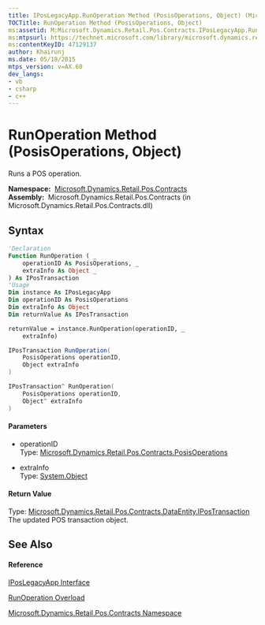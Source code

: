 ```yaml
---
title: IPosLegacyApp.RunOperation Method (PosisOperations, Object) (Microsoft.Dynamics.Retail.Pos.Contracts)
TOCTitle: RunOperation Method (PosisOperations, Object)
ms:assetid: M:Microsoft.Dynamics.Retail.Pos.Contracts.IPosLegacyApp.RunOperation(Microsoft.Dynamics.Retail.Pos.Contracts.PosisOperations,System.Object)
ms:mtpsurl: https://technet.microsoft.com/library/microsoft.dynamics.retail.pos.contracts.iposlegacyapp.runoperation(v=AX.60)
ms:contentKeyID: 47129137
author: Khairunj
ms.date: 05/18/2015
mtps_version: v=AX.60
dev_langs:
- vb
- csharp
- c++
---
```


# RunOperation Method (PosisOperations, Object)

Runs a POS operation.

**Namespace:**  [Microsoft.Dynamics.Retail.Pos.Contracts](microsoft-dynamics-retail-pos-contracts-namespace.md)  
**Assembly:**  Microsoft.Dynamics.Retail.Pos.Contracts (in Microsoft.Dynamics.Retail.Pos.Contracts.dll)

## Syntax

``` vb
'Declaration
Function RunOperation ( _
    operationID As PosisOperations, _
    extraInfo As Object _
) As IPosTransaction
'Usage
Dim instance As IPosLegacyApp
Dim operationID As PosisOperations
Dim extraInfo As Object
Dim returnValue As IPosTransaction

returnValue = instance.RunOperation(operationID, _
    extraInfo)
```

``` csharp
IPosTransaction RunOperation(
    PosisOperations operationID,
    Object extraInfo
)
```

``` c++
IPosTransaction^ RunOperation(
    PosisOperations operationID, 
    Object^ extraInfo
)
```

#### Parameters

  - operationID  
    Type: [Microsoft.Dynamics.Retail.Pos.Contracts.PosisOperations](posisoperations-enumeration-microsoft-dynamics-retail-pos-contracts.md)  

<!-- end list -->

  - extraInfo  
    Type: [System.Object](https://technet.microsoft.com/library/e5kfa45b\(v=ax.60\))  

#### Return Value

Type: [Microsoft.Dynamics.Retail.Pos.Contracts.DataEntity.IPosTransaction](ipostransaction-interface-microsoft-dynamics-retail-pos-contracts-dataentity.md)  
The updated POS transaction object.  

## See Also

#### Reference

[IPosLegacyApp Interface](iposlegacyapp-interface-microsoft-dynamics-retail-pos-contracts.md)

[RunOperation Overload](iposlegacyapp-runoperation-method-microsoft-dynamics-retail-pos-contracts.md)

[Microsoft.Dynamics.Retail.Pos.Contracts Namespace](microsoft-dynamics-retail-pos-contracts-namespace.md)

